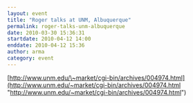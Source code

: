 ```yaml
---
layout: event
title: "Roger talks at UNM, Albuquerque"
permalink: roger-talks-unm-albuquerque
date: 2010-03-30 15:36:31
startdate: 2010-04-12 14:00
enddate: 2010-04-12 15:36
author: arma
category: event
---
```


[http://www.unm.edu/\~market/cgi-bin/archives/004974.html](http://www.unm.edu/~market/cgi-bin/archives/004974.html "http://www.unm.edu/~market/cgi-bin/archives/004974.html")
